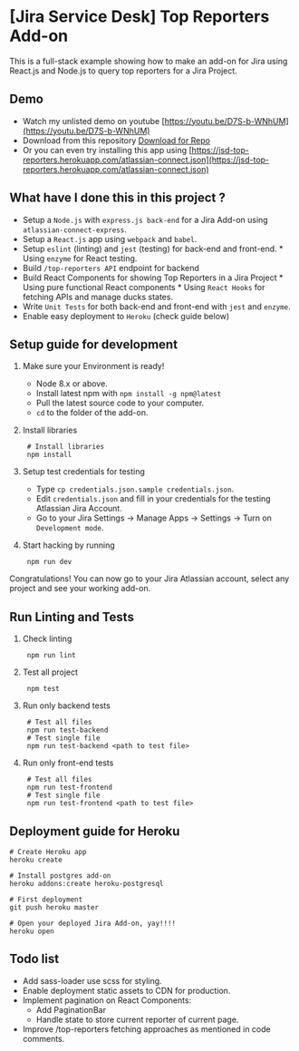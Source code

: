 # [Jira Service Desk] Top Reporters Add-on
This is a full-stack example showing how to make an add-on for Jira using React.js and Node.js to query top reporters for a Jira Project.

## Demo
* Watch my unlisted demo on youtube [https://youtu.be/D7S-b-WNhUM](https://youtu.be/D7S-b-WNhUM)
* Download from this repository [Download for Repo](demo/JiraServiceDesk_Top_Reporters_Addon_Demo.mov)
* Or you can even try installing this app using [https://jsd-top-reporters.herokuapp.com/atlassian-connect.json](https://jsd-top-reporters.herokuapp.com/atlassian-connect.json)

## What have I done this in this project ?
* Setup a `Node.js` with `express.js back-end` for a Jira Add-on using `atlassian-connect-express`.
* Setup a `React.js` app using `webpack` and `babel`.
* Setup `eslint` (linting) and `jest` (testing) for back-end and front-end.
        * Using `enzyme` for React testing.
* Build `/top-reporters API` endpoint for backend
* Build React Components for showing Top Reporters in a Jira Project
        * Using pure functional React components
        * Using `React Hooks` for fetching APIs and manage ducks states.
* Write `Unit Tests` for both back-end and front-end with `jest` and `enzyme`.
* Enable easy deployment to `Heroku` (check guide below)

## Setup guide for development
1. Make sure your Environment is ready!
	* Node 8.x or above.
	* Install latest npm with `npm install -g npm@latest`
	* Pull the latest source code to your computer.
	* `cd` to the folder of the add-on.
2. Install libraries

        # Install libraries
        npm install

3. Setup test credentials for testing
	* Type `cp credentials.json.sample credentials.json`.
	* Edit `credentials.json` and fill in your credentials for the testing Atlassian Jira Account.
	* Go to your Jira Settings -> Manage Apps -> Settings -> Turn on `Development mode`.
4. Start hacking by running

        npm run dev

Congratulations! You can now go to your Jira Atlassian account, select any project and see your working add-on.

## Run Linting and Tests

1. Check linting

        npm run lint

2. Test all project

        npm test

3. Run only backend tests

        # Test all files
        npm run test-backend
        # Test single file
        npm run test-backend <path to test file>

4. Run only front-end tests

        # Test all files
        npm run test-frontend
        # Test single file
        npm run test-frontend <path to test file>

## Deployment guide for Heroku

    # Create Heroku app
    heroku create

    # Install postgres add-on
    heroku addons:create heroku-postgresql

    # First deployment
    git push heroku master

    # Open your deployed Jira Add-on, yay!!!!
    heroku open

## Todo list
* Add sass-loader use scss for styling.
* Enable deployment static assets to CDN for production.
* Implement pagination on React Components:
	* Add PaginationBar
	* Handle state to store current reporter of current page.
* Improve /top-reporters fetching approaches as mentioned in code comments.
